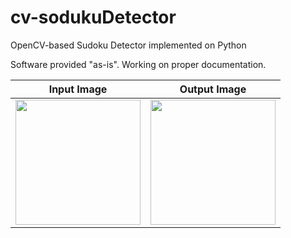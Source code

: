 # cv-sodukuDetector
OpenCV-based Sudoku Detector implemented on Python

Software provided "as-is". Working on proper documentation.

|        Input Image        |Output Image             |
----------------------------|---------------------------|
|<img src="https://user-images.githubusercontent.com/8327505/209040892-e5503181-e4bc-42f6-990a-a22b98ee3017.png" width="200"/>|<img src="https://user-images.githubusercontent.com/8327505/209040895-4859c513-c3bc-47cb-9a77-0eb656d86c36.png" width="200"/>

